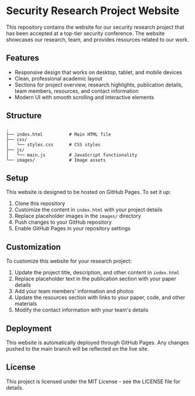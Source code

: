 # Security Research Project Website

This repository contains the website for our security research project that has been accepted at a top-tier security conference. The website showcases our research, team, and provides resources related to our work.

## Features

- Responsive design that works on desktop, tablet, and mobile devices
- Clean, professional academic layout
- Sections for project overview, research highlights, publication details, team members, resources, and contact information
- Modern UI with smooth scrolling and interactive elements

## Structure

```
.
├── index.html          # Main HTML file
├── css/
│   └── styles.css      # CSS styles
├── js/
│   └── main.js         # JavaScript functionality
└── images/             # Image assets
```

## Setup

This website is designed to be hosted on GitHub Pages. To set it up:

1. Clone this repository
2. Customize the content in `index.html` with your project details
3. Replace placeholder images in the `images/` directory
4. Push changes to your GitHub repository
5. Enable GitHub Pages in your repository settings

## Customization

To customize this website for your research project:

1. Update the project title, description, and other content in `index.html`
2. Replace placeholder text in the publication section with your paper details
3. Add your team members' information and photos
4. Update the resources section with links to your paper, code, and other materials
5. Modify the contact information with your team's details

## Deployment

This website is automatically deployed through GitHub Pages. Any changes pushed to the main branch will be reflected on the live site.

## License

This project is licensed under the MIT License - see the LICENSE file for details.
